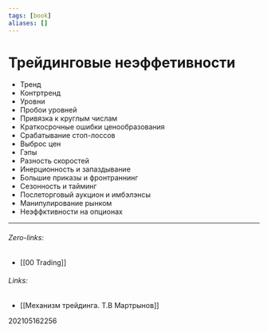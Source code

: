 ```yaml
---
tags: [book]
aliases: []
---
```

# Трейдинговые неэффетивности
- Тренд
- Контртренд
- Уровни
- Пробои уровней
- Привязка к круглым числам
- Краткосрочные ошибки ценообразования
- Срабатывание стоп-лоссов
- Выброс цен
- Гэпы
- Разность скоростей
- Инерционность и запаздывание
- Большие приказы и фронтраннинг
- Сезонность и тайминг
- Послеторговый аукцион и имбэлэнсы
- Манипулирование рынком
- Неэффктивности на опционах
___
###### Zero-links:
- [[00 Trading]]
###### Links:
- [[Механизм трейдинга. Т.В Мартрынов]]

202105162256